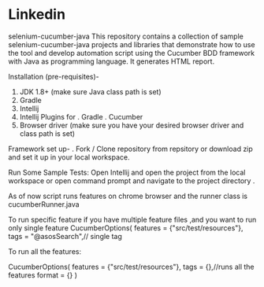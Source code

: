 # Linkedin
selenium-cucumber-java
This repository contains a collection of sample selenium-cucumber-java projects and libraries that demonstrate how to use the tool and develop automation script using the Cucumber BDD framework with Java as programming language. It generates  HTML report. 

Installation (pre-requisites)-
1) JDK 1.8+ (make sure Java class path is set)
2) Gradle 
3) Intellij
4) Intellij Plugins for
   . Gradle
   . Cucumber
5) Browser driver (make sure you have your desired browser driver and class path is set)

Framework set up-
. Fork / Clone repository from repsitory or download zip and set it up in your local workspace.

Run Some Sample Tests:
Open Intellij and open the project from the local workspace or open command prompt and navigate to the project directory .

As of now script runs features on chrome browser and the runner class is cucumberRunner.java

To run specific feature if you have multiple feature files ,and you want to run only single feature
     CucumberOptions(
        features = {"src/test/resources"},
        tags = "@asosSearch",// single tag
        
 To run all the features:
 
 CucumberOptions(
        features = {"src/test/resources"},
        tags = {},//runs all the features
        format = {}
        )
        
       

